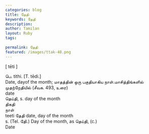 ```yaml
---
categories: blog
title: தேதி
keywords: தேதி
description: 
author: Tamilan
layout: Ruby
tags: 
 
permalink: தேதி
featured: /images/ttak-48.png
---
```

  
[ tēti ]  
  
பெ. tithi. [T. tēdi.]  
Date, dayof the month; மாதத்தின் ஒரு பகுதியாகிய நாள்.மாசித்திங்களில் முதற்றேதியில் (சீவக. 493, உரை)  
date  
தெய்தி, s. day of the month  
திகதி  
நாள்  
teeti தேதி date, day of the month  
s. (Tel. தேி.) Day of the month, as தெய்தி, (c.)  
Date